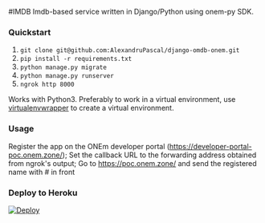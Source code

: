 #IMDB
Imdb-based service written in Django/Python using onem-py SDK.

### Quickstart

1. `git clone git@github.com:AlexandruPascal/django-omdb-onem.git`
2. `pip install -r requirements.txt`
3. `python manage.py migrate`
4. `python manage.py runserver`
5. `ngrok http 8000`

Works with Python3. Preferably to work in a virtual environment, use [virtualenvwrapper](https://virtualenvwrapper.readthedocs.io) to create a virtual environment.

### Usage

Register the app on the ONEm developer portal (https://developer-portal-poc.onem.zone/);
Set the callback URL to the forwarding address obtained from ngrok's output;
Go to https://poc.onem.zone/ and send the registered name with # in front

### Deploy to Heroku

[![Deploy](https://www.herokucdn.com/deploy/button.svg)](https://heroku.com/deploy)
